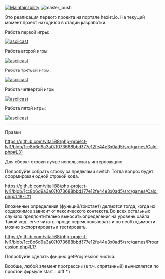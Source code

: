[![Maintainability](https://api.codeclimate.com/v1/badges/0aaea5dcb249f9766368/maintainability)](https://codeclimate.com/github/vitalii88/php-project-lvl1/maintainability)
![master_push](https://github.com/vitalii88/php-project-lvl1/workflows/master_push/badge.svg)

Это реализация первого проекта на портале hexlet.io.
На текущий момент проект находится в стадии разработки.

Работа первой игры:

[![asciicast](https://asciinema.org/a/aSJXKjtc2ohzFtjik1GvAo9Ki.svg)](https://asciinema.org/a/aSJXKjtc2ohzFtjik1GvAo9Ki)

Работа второй игры:

[![asciicast](https://asciinema.org/a/htPQ90zs7Ko4UCUlnc1elgzax.svg)](https://asciinema.org/a/htPQ90zs7Ko4UCUlnc1elgzax)

Работа третьей игры:

[![asciicast](https://asciinema.org/a/QSac45tM06dvGDsFaHP17e2i5.svg)](https://asciinema.org/a/QSac45tM06dvGDsFaHP17e2i5)

Работа четвертой игры:

[![asciicast](https://asciinema.org/a/8Uw2Ym4t0kPzLMzcX9pyXoSh8.svg)](https://asciinema.org/a/8Uw2Ym4t0kPzLMzcX9pyXoSh8)

Работа пятой игры:

[![asciicast](https://asciinema.org/a/ytOCxKCOF5nLU2M8YcM5jciW4.svg)](https://asciinema.org/a/ytOCxKCOF5nLU2M8YcM5jciW4)


--------------------------

Правки

https://github.com/vitalii88/php-project-lvl1/blob/1cc8b6d9a3a07f073688bbd377e12fe44e3b0ad5/src/games/Calc.php#L31

Для сборки строки лучше использовать интерполяцию.

Попробуйте собрать строку за пределами switch. Тогда вопрос будет сформирован одной строкой кода.

https://github.com/vitalii88/php-project-lvl1/blob/1cc8b6d9a3a07f073688bbd377e12fe44e3b0ad5/src/games/Calc.php#L18-L21

Вложенные определения (функций/констант) делаются тогда, когда их содержимое зависит от лексического контекста. Во всех остальных случаях предпочтительно выносить определения на уровень файла. Такой код легче читать, проще переиспользовать и по необходимости можно экспортировать и тестировать.


https://github.com/vitalii88/php-project-lvl1/blob/1cc8b6d9a3a07f073688bbd377e12fe44e3b0ad5/src/games/Progression.php#L17

Попробуйте сделать фунцию getProgression чистой.

Вообще, любой элемент прогрессии (в т.ч. спрятанный) вычисляется по простой формуле start + diff * i



